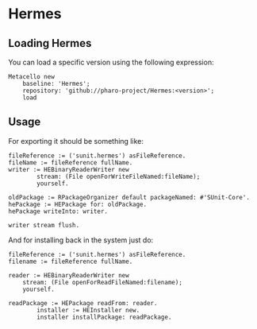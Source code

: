 # Hermes

## Loading Hermes

You can load a specific version using the following expression:

```Smalltalk
Metacello new 
	baseline: 'Hermes';
	repository: 'github://pharo-project/Hermes:<version>';
	load
```

## Usage

For exporting it should be something like:

```smalltalk
fileReference := ('sunit.hermes') asFileReference.
fileName := fileReference fullName.
writer := HEBinaryReaderWriter new
		stream: (File openForWriteFileNamed:fileName);
		yourself.

oldPackage := RPackageOrganizer default packageNamed: #'SUnit-Core'.
hePackage := HEPackage for: oldPackage.
hePackage writeInto: writer.

writer stream flush.

```

And for installing back in the system just do:

```smalltalk
fileReference := ('sunit.hermes') asFileReference.
filename := fileReference fullName.

reader := HEBinaryReaderWriter new
	stream: (File openForReadFileNamed:filename);
	yourself.

readPackage := HEPackage readFrom: reader.
        installer := HEInstaller new. 
        installer installPackage: readPackage.
```
